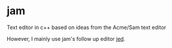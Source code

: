 # jam
Text editor in c++ based on ideas from the Acme/Sam text editor

However, I mainly use jam's follow up editor [jed](https://github.com/janm31415/jed).

